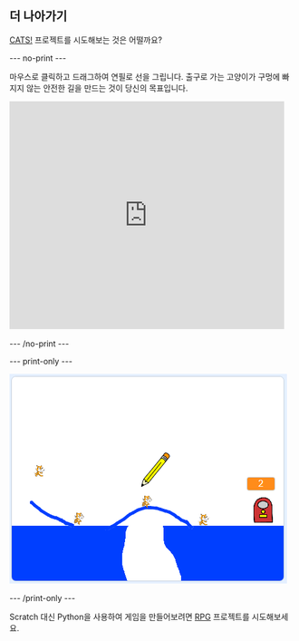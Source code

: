 ## 더 나아가기

[CATS!](https://projects.raspberrypi.org/en/projects/cats?utm_source=pathway&utm_medium=whatnext&utm_campaign=projects) 프로젝트를 시도해보는 것은 어떨까요?

\--- no-print \---

마우스로 클릭하고 드래그하여 연필로 선을 그립니다. 출구로 가는 고양이가 구멍에 빠지지 않는 안전한 길을 만드는 것이 당신의 목표입니다.

<div class="scratch-preview">
  <iframe allowtransparency="true" width="485" height="402" src="https://scratch.mit.edu/projects/embed/253667883/?autostart=false" frameborder="0" scrolling="no"></iframe>
</div>

\--- /no-print \---

\--- print-only \---

![완성된 CATS! 프로젝트](images/cats-finished.png)

\--- /print-only \---

Scratch 대신 Python을 사용하여 게임을 만들어보려면 [RPG](https://projects.raspberrypi.org/en/projects/rpg?utm_source=pathway&utm_medium=whatnext&utm_campaign=projects) 프로젝트를 시도해보세요.